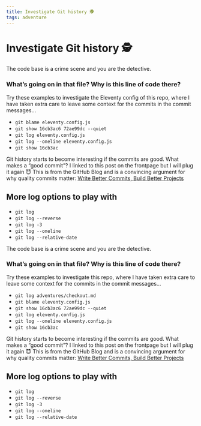 ```yaml
---
title: Investigate Git history 🕵️
tags: adventure
---
```


# Investigate Git history 🕵️

The code base is a crime scene and you are the detective.

### What’s going on in that file? Why is this line of code there?

Try these examples to investigate the Eleventy config of this repo, where I have taken extra care to leave some context for the commits in the commit messages…

- `git blame eleventy.config.js`
- `git show 16cb3ac6 72ae99dc --quiet`
- `git log eleventy.config.js`
- `git log --oneline eleventy.config.js`
- `git show 16cb3ac`

Git history starts to become interesting if the commits are good. What makes a “good commit”? I linked to this post on the frontpage but I will plug it again 😈 This is from the GitHub Blog and is a convincing argument for why quality commits matter: [Write Better Commits, Build Better Projects](https://github.blog/2022-06-30-write-better-commits-build-better-projects/)

## More log options to play with

- `git log`
- `git log --reverse`
- `git log -3`
- `git log --oneline`
- `git log --relative-date`

The code base is a crime scene and you are the detective.

### What’s going on in that file? Why is this line of code there?

Try these examples to investigate this repo, where I have taken extra care to leave some context for the commits in the commit messages…

- `git log adventures/checkout.md`
- `git blame eleventy.config.js`
- `git show 16cb3ac6 72ae99dc --quiet`
- `git log eleventy.config.js`
- `git log --oneline eleventy.config.js`
- `git show 16cb3ac`

Git history starts to become interesting if the commits are good. What makes a “good commit”? I linked to this post on the frontpage but I will plug it again 😈 This is from the GitHub Blog and is a convincing argument for why quality commits matter: [Write Better Commits, Build Better Projects](https://github.blog/2022-06-30-write-better-commits-build-better-projects/)

## More log options to play with

- `git log`
- `git log --reverse`
- `git log -3`
- `git log --oneline`
- `git log --relative-date`
